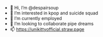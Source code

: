 - 👋 Hi, I’m @despairsoup
- 👀 I’m interested in kpop and suicide squad
- 🌱 I’m currently employed
- 💞️ I’m looking to collaborate pipe dreams
- 📫 https://unikittyofficial.straw.page
